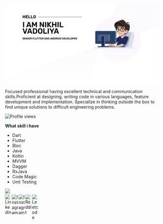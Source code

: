 
![Nikhil profile](https://raw.githubusercontent.com/NikhilVadoliya/NikhilVadoliya/master/profile.jpg)



Focused professional having excellent technical and communication skills.Proficient at designing, writing code in various languages, feature development and implementation. Specialize in thinking outside the box to find unique solutions to difficult engineering problems.

![Profile views](https://gpvc.arturio.dev/NikhilVadoliya)

**What skill i have**
 
 - Dart
 - Flutter
 - Bloc
 - Java
 - Kotlin
 - MVVM
 - Dagger
 - RxJava
 - Code Magic
 - Unit Testing 


<img src="https://github-readme-stats.vercel.app/api?username=NikhilVadoliya&&show_icons=true&title_color=212121&icon_color=757575&text_color=424242&bg_color=ffffff"/>
<br/>
<a href="https://in.linkedin.com/in/nikhil-vadoliya-8882459b">
  <img align="left" alt="Linkedin" width="22px" src="https://cdn.jsdelivr.net/npm/simple-icons@v3/icons/linkedin.svg" />
</a>
<a href="https://www.instagram.com/nikhil_vadoliya/">
  <img align="left" alt="Instagram" width="22px" src="https://cdn.jsdelivr.net/npm/simple-icons@v3/icons/instagram.svg" />
</a>
<a href="https://www.facebook.com/nikhil.vadoliya.9">
  <img align="left" alt="Instagram" width="22px" src="https://cdn.jsdelivr.net/npm/simple-icons@3.2.0/icons/facebook.svg" />
</a>
<a href="https://stackoverflow.com/users/9512756/nikhil-vadoliya">
  <img align="left" alt=" Reddit" width="22px" src="https://cdn.jsdelivr.net/npm/simple-icons@v3/icons/stackoverflow.svg" />
</a>
<a href="mailto:vadoliya.nikhil99@gmail.com">
  <img align="left" alt="Leetcode" width="22px" src="https://cdn.jsdelivr.net/npm/simple-icons@v3/icons/gmail.svg" />
</a>


